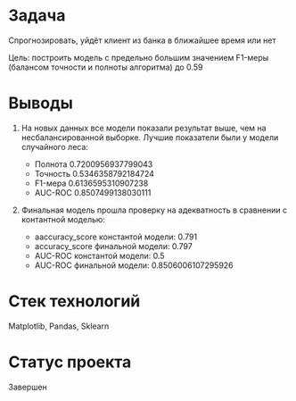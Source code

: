 # Задача
Cпрогнозировать, уйдёт клиент из банка в ближайшее время или нет

Цель: построить модель с предельно большим значением F1-меры (балансом точности и полноты алгоритма) до 0.59

# Выводы
1. На новых данных все модели показали результат выше, чем на несбалансированной выборке. Лучшие показатели были у модели случайного леса:

    - Полнота 0.7200956937799043
    - Точность 0.5346358792184724
    - F1-мера 0.6136595310907238
    - AUC-ROC 0.8507499138030111
2. Финальная модель прошла проверку на адекватность в сравнении с контантной моделью:

    - aaccuracy_score константой модели: 0.791
    - accuracy_score финальной модели: 0.797
    - AUC-ROC константой модели: 0.5
    - AUC-ROC финальной модели: 0.8506006107295926

# Стек технологий
Matplotlib, Pandas, Sklearn

# Статус проекта
Завершен
